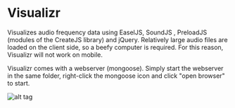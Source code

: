 Visualizr
=========

Visualizes audio frequency data using EaselJS, SoundJS , PreloadJS (modules of the CreateJS library) and jQuery. 
Relatively large audio files are loaded on the client side, so a beefy computer is required. For this reason, 
Visualizr will not work on mobile.

Visualizr comes with a webserver (mongoose). Simply start the webserver in the same folder, right-click the mongoose icon and click "open browser" to start.

![alt tag](http://puu.sh/bicLb/332ecf48e0.jpg)
